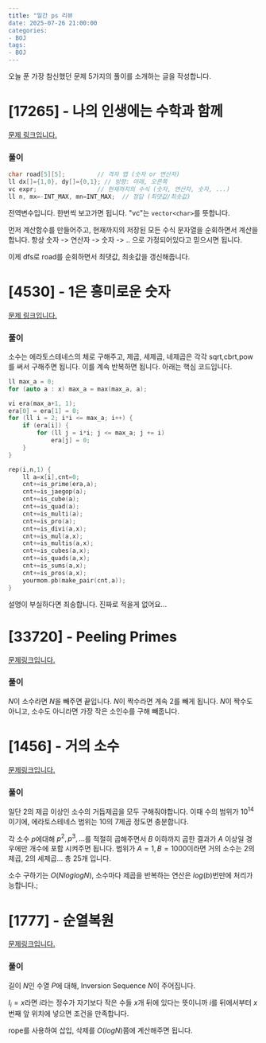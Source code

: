 ```yaml
---
title: "일간 ps 리뷰
date: 2025-07-26 21:00:00
categories:
- BOJ
tags:
- BOJ
---
```


오늘 푼 가장 참신했던 문제 5가지의 풀이를 소개하는 글을 작성합니다.

# [17265] - 나의 인생에는 수학과 함께
[문제 링크입니다.](https://www.acmicpc.net/problem/17265)

### 풀이

```cpp
char road[5][5];         // 격자 맵 (숫자 or 연산자)
ll dx[]={1,0}, dy[]={0,1}; // 방향: 아래, 오른쪽
vc expr;                 // 현재까지의 수식 (숫자, 연산자, 숫자, ...)
ll n, mx=-INT_MAX, mn=INT_MAX;  // 정답 (최댓값/최솟값)
```

전역변수입니다. 한번씩 보고가면 됩니다. "vc"는 `vector<char>`를 뜻합니다.

먼저 계산함수를 만들어주고, 현재까지의 저장된 모든 수식 문자열을 순회하면서 계산을 합니다. 항상 숫자 -> 연산자 -> 숫자 -> .. 으로 가정되어있다고 믿으시면 됩니다.

이제 dfs로 road를 순회하면서 최댓값, 최솟값을 갱신해줍니다.

# [4530] - 1은 흥미로운 숫자
[문제 링크입니다.](https://www.acmicpc.net/problem/4530)

### 풀이

소수는 에라토스테네스의 체로 구해주고, 제곱, 세제곱, 네제곱은 각각 sqrt,cbrt,pow를 써서 구해주면 됩니다. 이를 계속 반복하면 됩니다. 아래는 핵심 코드입니다.

```cpp
ll max_a = 0;
for (auto a : x) max_a = max(max_a, a);

vi era(max_a+1, 1);
era[0] = era[1] = 0;
for (ll i = 2; i*i <= max_a; i++) {
    if (era[i]) {
        for (ll j = i*i; j <= max_a; j += i)
            era[j] = 0;
    }
}

rep(i,n,1) {
    ll a=x[i],cnt=0;
    cnt+=is_prime(era,a);
    cnt+=is_jaegop(a);
    cnt+=is_cube(a);
    cnt+=is_quad(a);
    cnt+=is_multi(a);
    cnt+=is_pro(a);
    cnt+=is_divi(a,x);
    cnt+=is_mul(a,x);
    cnt+=is_multis(a,x);
    cnt+=is_cubes(a,x);
    cnt+=is_quads(a,x);
    cnt+=is_sums(a,x);
    cnt+=is_pros(a,x);
    yourmom.pb(make_pair(cnt,a));
}
```

설명이 부실하다면 죄송합니다. 진짜로 적을게 없어요...

# [33720] - Peeling Primes
[문제링크입니다.](https://www.acmicpc.net/problem/33720)

### 풀이

$N$이 소수라면 $N$을 빼주면 끝입니다.
$N$이 짝수라면 계속 2를 빼게 됩니다.
$N$이 짝수도 아니고, 소수도 아니라면 가장 작은 소인수를 구해 빼줍니다.

# [1456] - 거의 소수
[문제링크입니다.](https://www.acmicpc.net/problem/1456)

### 풀이

일단 2의 제곱 이상인 소수의 거듭제곱을 모두 구해줘야합니다. 이때 수의 범위가 $10^{14}$이기에, 에라토스테네스 범위는 10의 7제곱 정도면 충분합니다.

각 소수 $p$에대해 $p^2, p^3, \dots$를 적절히 곱해주면서 $B$ 이하까지 곱한 결과가 $A$ 이상일 경우에만 개수에 포함 시켜주면 됩니다. 범위가 $A=1, B=1000$이라면 거의 소수는 2의 제곱, 2의 세제곱... 총 25개 입니다. 

소수 구하기는 $O(N log log N)$, 소수마다 제곱을 반복하는 연산은 $log(b)$번만에 처리가능합니다.;

# [1777] - 순열복원
[문제링크입니다.](https://www.acmicpc.net/problem/1777)

### 풀이

길이 $N$인 수열 $P$에 대해, Inversion Sequence $N$이 주어집니다.

$I_i = x$라면 $i$라는 정수가 자기보다 작은 수들 $x$개 뒤에 있다는 뜻이니까 $i$를 뒤에서부터 $x$번째 앞 위치에 넣으면 조건을 만족합니다.

rope를 사용하여 삽입, 삭제를 $O(log N)$쯤에 계산해주면 됩니다.